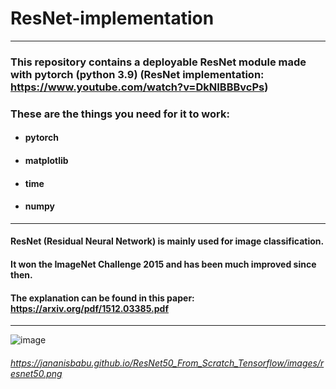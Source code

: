 # ResNet-implementation
-----
### This repository contains a deployable ResNet module made with pytorch (python 3.9) (ResNet implementation: https://www.youtube.com/watch?v=DkNIBBBvcPs)
### These are the things you need for it to work:
- #### pytorch
- #### matplotlib
- #### time
- #### numpy
------
#### ResNet (Residual Neural Network) is mainly used for image classification.
#### It won the ImageNet Challenge 2015 and has been much improved since then.
#### The explanation can be found in this paper: https://arxiv.org/pdf/1512.03385.pdf
------
![image](https://user-images.githubusercontent.com/88616547/177298196-464a59af-137f-4249-97ad-686f2c7cc76a.png)
###### https://jananisbabu.github.io/ResNet50_From_Scratch_Tensorflow/images/resnet50.png
